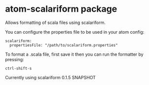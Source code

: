# atom-scalariform package

Allows formatting of scala files using scalariform.

You can configure the properties file to be used in your atom config:
```
scalariform:
  propertiesFile: "/path/to/scalariform.properties"
```

To format a .scala file, first save it then you can run the formatter by pressing:

```
ctrl-shift-s
```

Currently using scalariform 0.1.5 SNAPSHOT
